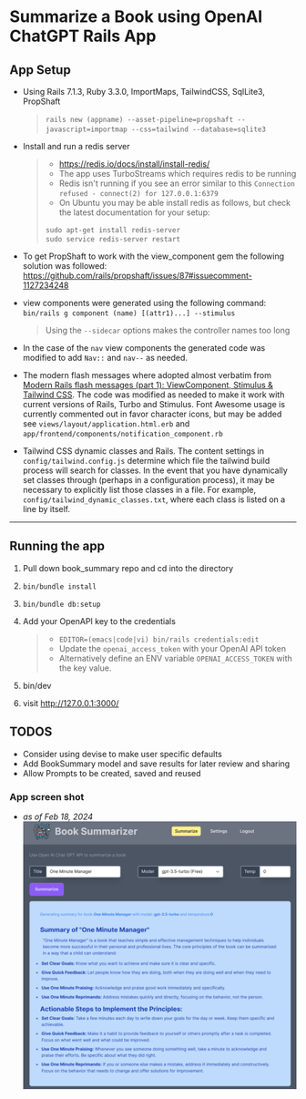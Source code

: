 # Summarize a Book using OpenAI ChatGPT Rails App

## App Setup
- Using Rails 7.1.3, Ruby 3.3.0, ImportMaps, TailwindCSS, SqlLite3, PropShaft
   > `rails new (appname) --asset-pipeline=propshaft --javascript=importmap --css=tailwind --database=sqlite3`

- Install and run a redis server
  > - https://redis.io/docs/install/install-redis/
  > - The app uses TurboStreams which requires redis to be running
  > - Redis isn't running if you see an error similar to this `Connection refused - connect(2) for 127.0.0.1:6379`
  > - On Ubuntu you may be able install redis as follows, but check the latest documentation for your setup:
  > ```
  > sudo apt-get install redis-server
  > sudo service redis-server restart
  > ```

- To get PropShaft to work with the view_component gem the following solution was followed:
  https://github.com/rails/propshaft/issues/87#issuecomment-1127234248

- view components were generated using the following command: 
  `bin/rails g component (name) [(attr1)...] --stimulus`
  > Using the `--sidecar` options makes the controller names too long
   
- In the case of the `nav` view components the generated code was modified to add `Nav::` and `nav--` as needed.

- The modern flash messages where adopted almost verbatim from 
  [Modern Rails flash messages (part 1): ViewComponent, Stimulus & Tailwind CSS](
   https://dev.to/citronak/modern-rails-flash-messages-part-1-viewcomponent-stimulus-tailwind-css-3alm). 
  The code was modified as needed to make it work with current versions of Rails, Turbo and Stimulus.
  Font Awesome usage is currently commented out in favor character icons, but may be added 
  see `views/layout/application.html.erb` and `app/frontend/components/notification_component.rb`


- Tailwind CSS dynamic classes and Rails.
The content settings in `config/tailwind.config.js` determine which file the tailwind build process
will search for classes. In the event that you have dynamically set classes through (perhaps in a 
configuration process), it may be necessary to explicitly list those classes in a file. For example, 
`config/tailwind_dynamic_classes.txt`, where each class is listed on a line by itself.

* * *

## Running the app
1. Pull down book_summary repo and cd into the directory

2. `bin/bundle install`

3. `bin/bundle db:setup`

4. Add your OpenAPI key to the credentials

   >- `EDITOR=(emacs|code|vi) bin/rails credentials:edit`
   >- Update the `openai_access_token` with your OpenAI API token
   >- Alternatively define an ENV variable `OPENAI_ACCESS_TOKEN` with the key value.

5. bin/dev

6. visit http://127.0.0.1:3000/ 

## TODOS
- Consider using devise to make user specific defaults
- Add BookSummary model and save results for later review and sharing
- Allow Prompts to be created, saved and reused

### App screen shot 
- _as of Feb 18, 2024_
![Book Summarizer](docs/BookSummarizerScreenShot.png)